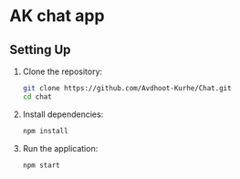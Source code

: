 # AK chat app

## Setting Up  

1. Clone the repository:  
   ```bash  
   git clone https://github.com/Avdhoot-Kurhe/Chat.git
   cd chat
2. Install dependencies:
    ```bash
    npm install
3. Run the application:
   ```bash
   npm start
